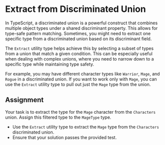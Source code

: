 # Extract from Discriminated Union

In TypeScript, a discriminated union is a powerful construct that combines multiple object types under a shared discriminant property. This allows for type-safe pattern matching. Sometimes, you might need to extract one specific type from a discriminated union based on its discriminant field.

The `Extract` utility type helps achieve this by selecting a subset of types from a union that match a given condition. This can be especially useful when dealing with complex unions, where you need to narrow down to a specific type while maintaining type safety.

For example, you may have different character types like `Warrior`, `Mage`, and `Rogue` in a discriminated union. If you want to work only with `Mage`, you can use the `Extract` utility type to pull out just the `Mage` type from the union.

## Assignment

Your task is to extract the type for the `Mage` character from the `Characters` union. Assign this filtered type to the `MageType` type.

- Use the `Extract` utility type to extract the `Mage` type from the `Characters` discriminated union.
- Ensure that your solution passes the provided test.